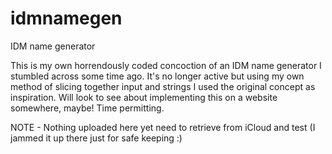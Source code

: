 # idmnamegen
IDM name generator 

This is my own horrendously coded concoction of an IDM name generator I stumbled across some time ago. It's no longer active but using my own method of slicing together input and strings I used the original concept as inspiration. Will look to see about implementing this on a website somewhere, maybe! Time permitting.

NOTE - Nothing uploaded here yet need to retrieve from iCloud and test (I jammed it up there just for safe keeping :)
